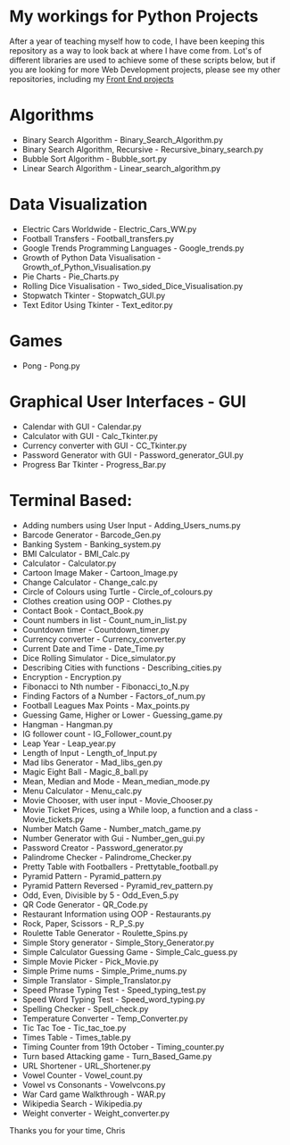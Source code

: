 # My workings for Python Projects

After a year of teaching myself how to code, I have been keeping this repository as a way to look back at where I have come from. Lot's of different libraries are used to achieve some of these scripts below, but if you are looking for more Web Development projects, please see my other repositories, including my <a href="https://github.com/Chrisgarlick/30DaysOfCSS">Front End projects</a>

# Algorithms
  - Binary Search Algorithm - Binary_Search_Algorithm.py
  - Binary Search Algorithm, Recursive - Recursive_binary_search.py
  - Bubble Sort Algorithm - Bubble_sort.py
  - Linear Search Algorithm - Linear_search_algorithm.py

# Data Visualization 
  - Electric Cars Worldwide - Electric_Cars_WW.py
  - Football Transfers - Football_transfers.py
  - Google Trends Programming Languages - Google_trends.py
  - Growth of Python Data Visualisation - Growth_of_Python_Visualisation.py
  - Pie Charts - Pie_Charts.py
  - Rolling Dice Visualisation - Two_sided_Dice_Visualisation.py
  - Stopwatch Tkinter - Stopwatch_GUI.py
  - Text Editor Using Tkinter - Text_editor.py
  
# Games
  - Pong - Pong.py

# Graphical User Interfaces - GUI
  - Calendar with GUI - Calendar.py
  - Calculator with GUI - Calc_Tkinter.py
  - Currency converter with GUI - CC_Tkinter.py
  - Password Generator with GUI - Password_generator_GUI.py
  - Progress Bar Tkinter - Progress_Bar.py

# Terminal Based:
  - Adding numbers using User Input - Adding_Users_nums.py
  - Barcode Generator - Barcode_Gen.py
  - Banking System - Banking_system.py
  - BMI Calculator - BMI_Calc.py
  - Calculator - Calculator.py
  - Cartoon Image Maker - Cartoon_Image.py
  - Change Calculator - Change_calc.py
  - Circle of Colours using Turtle - Circle_of_colours.py
  - Clothes creation using OOP - Clothes.py
  - Contact Book - Contact_Book.py
  - Count numbers in list - Count_num_in_list.py
  - Countdown timer - Countdown_timer.py
  - Currency converter - Currency_converter.py
  - Current Date and Time - Date_Time.py
  - Dice Rolling Simulator - Dice_simulator.py
  - Describing Cities with functions - Describing_cities.py
  - Encryption - Encryption.py
  - Fibonacci to Nth number - Fibonacci_to_N.py
  - Finding Factors of a Number - Factors_of_num.py
  - Football Leagues Max Points - Max_points.py
  - Guessing Game, Higher or Lower - Guessing_game.py
  - Hangman - Hangman.py
  - IG follower count - IG_Follower_count.py
  - Leap Year - Leap_year.py
  - Length of Input - Length_of_Input.py
  - Mad libs Generator - Mad_libs_gen.py
  - Magic Eight Ball - Magic_8_ball.py
  - Mean, Median and Mode - Mean_median_mode.py
  - Menu Calculator - Menu_calc.py
  - Movie Chooser, with user input - Movie_Chooser.py
  - Movie Ticket Prices, using a While loop, a function and a class - Movie_tickets.py
  - Number Match Game - Number_match_game.py
  - Number Generator with Gui - Number_gen_gui.py
  - Password Creator - Password_generator.py
  - Palindrome Checker - Palindrome_Checker.py
  - Pretty Table with Footballers - Prettytable_football.py
  - Pyramid Pattern - Pyramid_pattern.py
  - Pyramid Pattern Reversed - Pyramid_rev_pattern.py
  - Odd, Even, Divisible by 5 - Odd_Even_5.py
  - QR Code Generator - QR_Code.py
  - Restaurant Information using OOP - Restaurants.py
  - Rock, Paper, Scissors - R_P_S.py
  - Roulette Table Generator - Roulette_Spins.py
  - Simple Story generator - Simple_Story_Generator.py
  - Simple Calculator Guessing Game - Simple_Calc_guess.py
  - Simple Movie Picker - Pick_Movie.py
  - Simple Prime nums - Simple_Prime_nums.py
  - Simple Translator - Simple_Translator.py
  - Speed Phrase Typing Test - Speed_typing_test.py
  - Speed Word Typing Test - Speed_word_typing.py
  - Spelling Checker - Spell_check.py
  - Temperature Converter - Temp_Converter.py
  - Tic Tac Toe - Tic_tac_toe.py
  - Times Table - Times_table.py
  - Timing Counter from 19th October - Timing_counter.py
  - Turn based Attacking game - Turn_Based_Game.py
  - URL Shortener - URL_Shortener.py
  - Vowel Counter - Vowel_count.py
  - Vowel vs Consonants - Vowelvcons.py
  - War Card game Walkthrough - WAR.py
  - Wikipedia Search - Wikipedia.py
  - Weight converter - Weight_converter.py

Thanks you for your time,
Chris 

